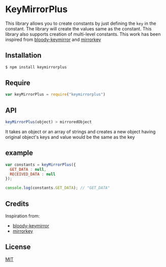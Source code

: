 # KeyMirrorPlus

This library allows you to create constants by just defining the `key` in the constant. 
The library will create the values same as the constant. This library also supports 
creation of multi-level constants. This work has been inspired from
[bloody-keymirror](https://github.com/bloodyowl/keymirror) and [mirrorkey](https://github.com/janhancic/mirrorkey)

## Installation

```sh
$ npm install keymirrorplus
```

## Require

```javascript
var keyMirrorPlus = require("keymirrorplus")
```

## API

```javascript
keyMirrorPlus(object) > mirroredObject
```

It takes an object or an array of strings and 
creates a new object having original object's keys
and value would be the same as the key

## example

```javascript
var constants = keyMirrorPlus({
  GET_DATA : null,
  RECEIVED_DATA : null
});

console.log(constants.GET_DATA); // "GET_DATA"
```



## Credits

Inspiration from:
- [bloody-keymirror](https://github.com/bloodyowl/keymirror)
- [mirrorkey](https://github.com/janhancic/mirrorkey)

## License

[MIT](LICENSE.md)